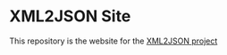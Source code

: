 # XML2JSON Site
This repository is the website for the [XML2JSON project](https://github.com/igventurelli/xml2json)
